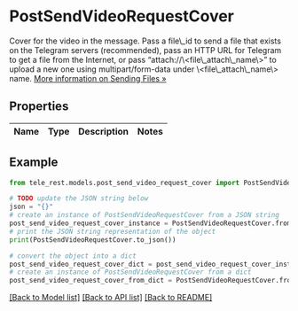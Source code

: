 # PostSendVideoRequestCover

Cover for the video in the message. Pass a file\\_id to send a file that exists on the Telegram servers (recommended), pass an HTTP URL for Telegram to get a file from the Internet, or pass “attach://\\<file\\_attach\\_name\\>” to upload a new one using multipart/form-data under \\<file\\_attach\\_name\\> name. [More information on Sending Files »](https://core.telegram.org/bots/api/#sending-files)

## Properties

Name | Type | Description | Notes
------------ | ------------- | ------------- | -------------

## Example

```python
from tele_rest.models.post_send_video_request_cover import PostSendVideoRequestCover

# TODO update the JSON string below
json = "{}"
# create an instance of PostSendVideoRequestCover from a JSON string
post_send_video_request_cover_instance = PostSendVideoRequestCover.from_json(json)
# print the JSON string representation of the object
print(PostSendVideoRequestCover.to_json())

# convert the object into a dict
post_send_video_request_cover_dict = post_send_video_request_cover_instance.to_dict()
# create an instance of PostSendVideoRequestCover from a dict
post_send_video_request_cover_from_dict = PostSendVideoRequestCover.from_dict(post_send_video_request_cover_dict)
```
[[Back to Model list]](../README.md#documentation-for-models) [[Back to API list]](../README.md#documentation-for-api-endpoints) [[Back to README]](../README.md)


